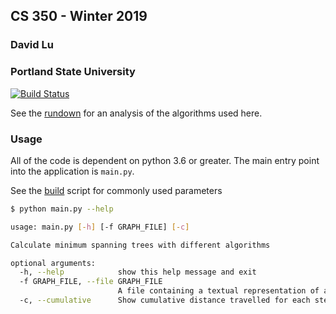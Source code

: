 ## CS 350 - Winter 2019
### David Lu
### Portland State University 

[![Build Status](https://travis-ci.com/samgomena/Classwork.svg?branch=develop)](https://travis-ci.com/samgomena/Classwork)

See the [rundown](RUNDOWN.md) for an analysis of the algorithms used here.

### Usage 

All of the code is dependent on python 3.6 or greater.
The main entry point into the application is `main.py`.

See the [build](./build.sh) script for commonly used parameters 

```bash
$ python main.py --help

usage: main.py [-h] [-f GRAPH_FILE] [-c]

Calculate minimum spanning trees with different algorithms

optional arguments:
  -h, --help            show this help message and exit
  -f GRAPH_FILE, --file GRAPH_FILE
                        A file containing a textual representation of a graph
  -c, --cumulative      Show cumulative distance travelled for each step

```